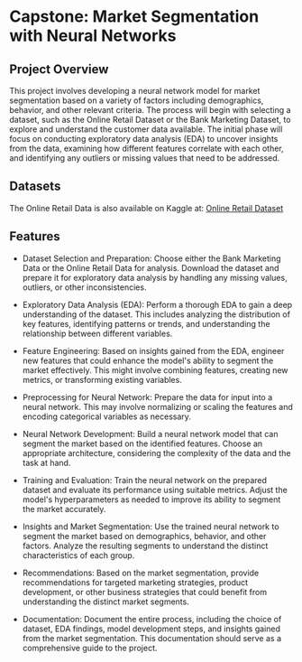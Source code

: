 # Capstone: Market Segmentation with Neural Networks

## Project Overview
This project involves developing a neural network model for market segmentation based on a variety of factors including demographics, behavior, and other relevant criteria. The process will begin with selecting a dataset, such as the Online Retail Dataset or the Bank Marketing Dataset, to explore and understand the customer data available. The initial phase will focus on conducting exploratory data analysis (EDA) to uncover insights from the data, examining how different features correlate with each other, and identifying any outliers or missing values that need to be addressed.

## Datasets
The Online Retail Data is also available on Kaggle at: [Online Retail Dataset](https://www.kaggle.com/datasets/carrie1/ecommerce-data)

## Features 
* Dataset Selection and Preparation:
Choose either the Bank Marketing Data or the Online Retail Data for analysis. Download the dataset and prepare it for exploratory data analysis by handling any missing values, outliers, or other inconsistencies.

* Exploratory Data Analysis (EDA):
Perform a thorough EDA to gain a deep understanding of the dataset. This includes analyzing the distribution of key features, identifying patterns or trends, and understanding the relationship between different variables.

* Feature Engineering:
Based on insights gained from the EDA, engineer new features that could enhance the model's ability to segment the market effectively. This might involve combining features, creating new metrics, or transforming existing variables.

* Preprocessing for Neural Network:
Prepare the data for input into a neural network. This may involve normalizing or scaling the features and encoding categorical variables as necessary.

* Neural Network Development:
Build a neural network model that can segment the market based on the identified features. Choose an appropriate architecture, considering the complexity of the data and the task at hand.

* Training and Evaluation:
Train the neural network on the prepared dataset and evaluate its performance using suitable metrics. Adjust the model's hyperparameters as needed to improve its ability to segment the market accurately.

* Insights and Market Segmentation:
Use the trained neural network to segment the market based on demographics, behavior, and other factors. Analyze the resulting segments to understand the distinct characteristics of each group.

* Recommendations:
Based on the market segmentation, provide recommendations for targeted marketing strategies, product development, or other business strategies that could benefit from understanding the distinct market segments.

* Documentation:
Document the entire process, including the choice of dataset, EDA findings, model development steps, and insights gained from the market segmentation. This documentation should serve as a comprehensive guide to the project.
